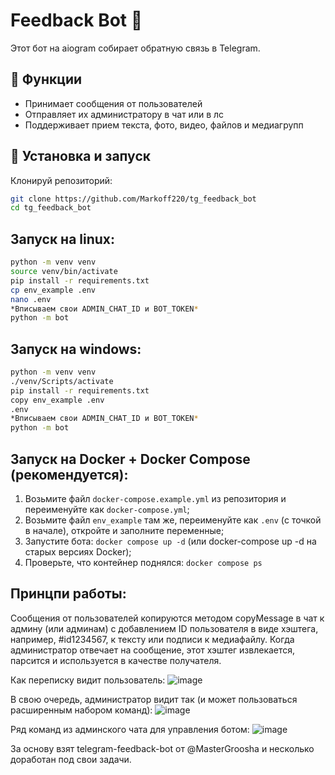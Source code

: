 # Feedback Bot 🤖  
Этот бот на aiogram собирает обратную связь в Telegram.  

## 📌 Функции  
- Принимает сообщения от пользователей  
- Отправляет их администратору в чат или в лс  
- Поддерживает прием текста, фото, видео, файлов и медиагрупп

## 🚀 Установка и запуск  
Клонируй репозиторий:  
   ```bash
   git clone https://github.com/Markoff220/tg_feedback_bot
   cd tg_feedback_bot
   ```

## Запуск на linux:
   ```bash
   python -m venv venv
   source venv/bin/activate
   pip install -r requirements.txt
   cp env_example .env
   nano .env
   *Вписываем свои ADMIN_CHAT_ID и BOT_TOKEN*
   python -m bot
   ```

## Запуск на windows:
   ```bash
   python -m venv venv
   ./venv/Scripts/activate
   pip install -r requirements.txt
   copy env_example .env
   .env
   *Вписываем свои ADMIN_CHAT_ID и BOT_TOKEN*
   python -m bot
   ```
   
## Запуск на Docker + Docker Compose (рекомендуется):
   1. Возьмите файл `docker-compose.example.yml` из репозитория и переименуйте как `docker-compose.yml`;
   2. Возьмите файл `env_example` там же, переименуйте как `.env` (с точкой в начале), откройте и заполните переменные;
   3. Запустите бота: `docker compose up -d` (или docker-compose up -d на старых версиях Docker);
   4. Проверьте, что контейнер поднялся: `docker compose ps`


## Принцпи работы:
Сообщения от пользователей копируются методом copyMessage в чат к админу (или админам) с добавлением ID пользователя в виде хэштега, например, #id1234567, к тексту или подписи к медиафайлу. Когда администратор отвечает на сообщение, этот хэштег извлекается, парсится и используется в качестве получателя.

Как переписку видит пользователь:
![image](https://github.com/user-attachments/assets/ef60f027-21ef-49a9-985d-48e0fb1cb290)

В свою очередь, администратор видит так (и может пользоваться расширенным набором команд):
![image](https://github.com/user-attachments/assets/b9057fc7-abaa-4e8e-befd-f2a6e9e54b42)

Ряд команд из админского чата для управления ботом:
![image](https://github.com/user-attachments/assets/8fea2572-5b11-4653-a63c-883869bbee55)


За основу взят telegram-feedback-bot от @MasterGroosha и несколько доработан под свои задачи.


